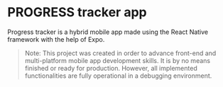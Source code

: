 # PROGRESS tracker app

Progress tracker is a hybrid mobile app made using the React Native framework with the help of Expo.

> Note: This project was created in order to advance front-end and multi-platform mobile app development skills. It is by no means finished or ready for production. However, all implemented functionalities are fully operational in a debugging environment.